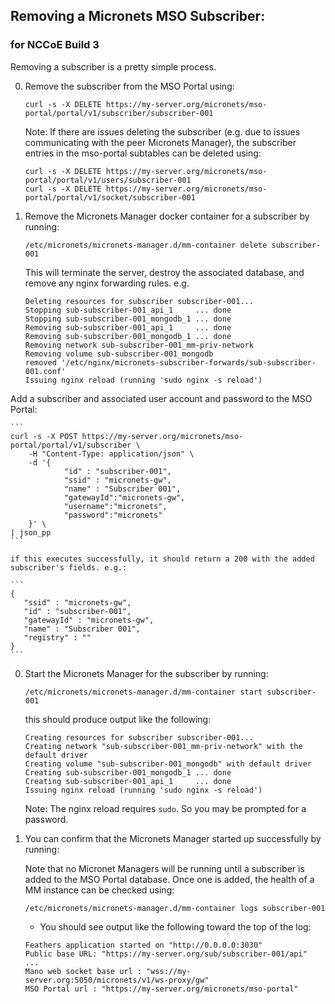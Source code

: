 ## Removing a Micronets MSO Subscriber:

### for NCCoE Build 3

Removing a subscriber is a pretty simple process.

0. Remove the subscriber from the MSO Portal using:

    ```
    curl -s -X DELETE https://my-server.org/micronets/mso-portal/portal/v1/subscriber/subscriber-001
    ```

    Note: If there are issues deleting the subscriber (e.g. due to issues 
    communicating with the peer Micronets Manager), the subscriber entries 
    in the mso-portal subtables can be deleted using:

    ```
    curl -s -X DELETE https://my-server.org/micronets/mso-portal/portal/v1/users/subscriber-001
    curl -s -X DELETE https://my-server.org/micronets/mso-portal/portal/v1/socket/subscriber-001
    ```

0. Remove the Micronets Manager docker container for a subscriber by running:

    ```
    /etc/micronets/micronets-manager.d/mm-container delete subscriber-001
    ```

    This will terminate the server, destroy the associated database, and
    remove any nginx forwarding rules. e.g.
    
    ```
    Deleting resources for subscriber subscriber-001...
    Stopping sub-subscriber-001_api_1     ... done
    Stopping sub-subscriber-001_mongodb_1 ... done
    Removing sub-subscriber-001_api_1     ... done
    Removing sub-subscriber-001_mongodb_1 ... done
    Removing network sub-subscriber-001_mm-priv-network
    Removing volume sub-subscriber-001_mongodb
    removed '/etc/nginx/micronets-subscriber-forwards/sub-subscriber-001.conf'
    Issuing nginx reload (running 'sudo nginx -s reload')
    ```

Add a subscriber and associated user account and password to the MSO Portal:

    ```
    curl -s -X POST https://my-server.org/micronets/mso-portal/portal/v1/subscriber \
        -H "Content-Type: application/json" \
        -d '{
                "id" : "subscriber-001",
                "ssid" : "micronets-gw",
                "name" : "Subscriber 001",
                "gatewayId":"micronets-gw",
                "username":"micronets",
                "password":"micronets"
        }' \
    | json_pp
    ```

    if this executes successfully, it should return a 200 with the added subscriber's fields. e.g.:
    
    ```
    {
       "ssid" : "micronets-gw",
       "id" : "subscriber-001",
       "gatewayId" : "micronets-gw",
       "name" : "Subscriber 001",
       "registry" : ""
    }
    ```

0. Start the Micronets Manager for the subscriber by running:

    ```
    /etc/micronets/micronets-manager.d/mm-container start subscriber-001
    ```
    
    this should produce output like the following:
    
    ```
    Creating resources for subscriber subscriber-001...
    Creating network "sub-subscriber-001_mm-priv-network" with the default driver
    Creating volume "sub-subscriber-001_mongodb" with default driver
    Creating sub-subscriber-001_mongodb_1 ... done
    Creating sub-subscriber-001_api_1     ... done
    Issuing nginx reload (running 'sudo nginx -s reload')
    ```
    
    Note: The nginx reload requires `sudo`. So you may be prompted for a password.

0. You can confirm that the Micronets Manager started up successfully by running:

   Note that no Micronet Managers will be running until a subscriber is added to the 
   MSO Portal database. Once one is added, the health of a MM instance can be checked 
   using:

   ```
   /etc/micronets/micronets-manager.d/mm-container logs subscriber-001
   ```

   - You should see output like the following toward the top of the log:

    ```
    Feathers application started on "http://0.0.0.0:3030"
    Public base URL: "https://my-server.org/sub/subscriber-001/api"
    ...
    Mano web socket base url : "wss://my-server.org:5050/micronets/v1/ws-proxy/gw"
    MSO Portal url : "https://my-server.org/micronets/mso-portal"
    ```
